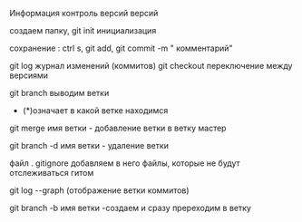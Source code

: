 Информация
контроль версий версий

создаем папку, git  init инициализация

сохранение : ctrl s, git add, git commit -m " комментарий"

git log журнал изменений (коммитов)
git checkout переключение между версиями

git branch  выводим ветки

*  (*)означает в какой ветке находимся

git merge имя ветки - добавление ветки в ветку мастер

git  branch -d имя ветки - удаление ветки

 файл . gitignore добавляем в него файлы, которые не будут отслеживаться гитом
 

 git log --graph (отображение ветки коммитов)

 git branch -b имя ветки  -создаем и сразу пререходим в ветку
 